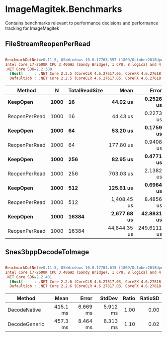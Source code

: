 ﻿# ImageMagitek.Benchmarks
Contains benchmarks relevant to performance decisions and performance tracking for ImageMagitek

## FileStreamReopenPerRead
``` ini

BenchmarkDotNet=v0.11.5, OS=Windows 10.0.17763.557 (1809/October2018Update/Redstone5)
Intel Core i7-2600K CPU 3.40GHz (Sandy Bridge), 1 CPU, 8 logical and 4 physical cores
.NET Core SDK=2.2.300
  [Host]     : .NET Core 2.2.5 (CoreCLR 4.6.27617.05, CoreFX 4.6.27618.01), 64bit RyuJIT
  DefaultJob : .NET Core 2.2.5 (CoreCLR 4.6.27617.05, CoreFX 4.6.27618.01), 64bit RyuJIT


```
|        Method |    N | TotalReadSize |         Mean |       Error |      StdDev |
|-------------- |----- |-------------- |-------------:|------------:|------------:|
|      **KeepOpen** | **1000** |            **16** |     **44.02 us** |   **0.2526 us** |   **0.2362 us** |
| ReopenPerRead | 1000 |            16 |     44.43 us |   0.2273 us |   0.1775 us |
|      **KeepOpen** | **1000** |            **64** |     **53.20 us** |   **0.1759 us** |   **0.1559 us** |
| ReopenPerRead | 1000 |            64 |    177.80 us |   0.9408 us |   0.7856 us |
|      **KeepOpen** | **1000** |           **256** |     **82.95 us** |   **0.4771 us** |   **0.4463 us** |
| ReopenPerRead | 1000 |           256 |    703.03 us |   2.1382 us |   2.0001 us |
|      **KeepOpen** | **1000** |           **512** |    **125.61 us** |   **0.6964 us** |   **0.5815 us** |
| ReopenPerRead | 1000 |           512 |  1,408.45 us |   8.4856 us |   7.9375 us |
|      **KeepOpen** | **1000** |         **16384** |  **2,677.68 us** |  **42.8831 us** |  **38.0147 us** |
| ReopenPerRead | 1000 |         16384 | 44,844.35 us | 249.6111 us | 221.2738 us |

## Snes3bppDecodeToImage
``` ini

BenchmarkDotNet=v0.11.5, OS=Windows 10.0.17763.615 (1809/October2018Update/Redstone5)
Intel Core i7-2600K CPU 3.40GHz (Sandy Bridge), 1 CPU, 8 logical and 4 physical cores
.NET Core SDK=2.2.401
  [Host]     : .NET Core 2.2.6 (CoreCLR 4.6.27817.03, CoreFX 4.6.27818.02), 64bit RyuJIT
  DefaultJob : .NET Core 2.2.6 (CoreCLR 4.6.27817.03, CoreFX 4.6.27818.02), 64bit RyuJIT


```
|        Method |     Mean |    Error |   StdDev | Ratio | RatioSD |
|-------------- |---------:|---------:|---------:|------:|--------:|
|  DecodeNative | 415.1 ms | 6.669 ms | 5.912 ms |  1.00 |    0.00 |
| DecodeGeneric | 457.3 ms | 8.464 ms | 8.313 ms |  1.10 |    0.02 |
